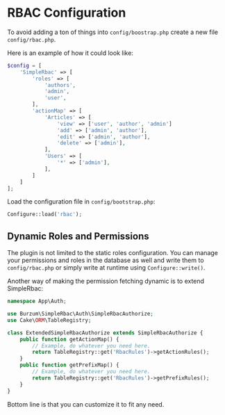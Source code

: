 RBAC Configuration
==================

To avoid adding a ton of things into `config/boostrap.php` create a new file `config/rbac.php`.

Here is an example of how it could look like:

```php
$config = [
	'SimpleRbac' => [
		'roles' => [
			'authors',
			'admin',
			'user',
		],
		'actionMap' => [
			'Articles' => [
				'view' => ['user', 'author', 'admin']
				'add' => ['admin', 'author'],
				'edit' => ['admin', 'author'],
				'delete' => ['admin'],
			],
			'Users' => [
				'*' => ['admin'],
			],
		]
	]
];
```

Load the configuration file in `config/bootstrap.php`:

```php
Configure::load('rbac');
```

Dynamic Roles and Permissions
-----------------------------

The plugin is not limited to the static roles configuration. You can manage your permissions and roles in the database as well and write them to `config/rbac.php` or simply write at runtime using `Configure::write()`.

Another way of making the permission fetching dynamic is to extend SimpleRbac:

```php
namespace App\Auth;

use Burzum\SimpleRbac\Auth\SimpleRbacAuthorize;
use Cake\ORM\TableRegistry;

class ExtendedSimpleRbacAuthorize extends SimpleRbacAuthorize {
	public function getActionMap() {
		// Example, do whatever you need here.
		return TableRegistry::get('RbacRules')->getActionRules();
	}
	public function getPrefixMap() {
		// Example, do whatever you need here.
		return TableRegistry::get('RbacRules')->getPrefixRules();
	}
}
```

Bottom line is that you can customize it to fit any need.
